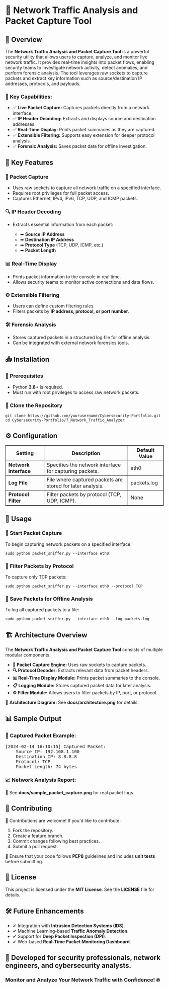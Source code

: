 <!DOCTYPE html>
<html lang="en">
<head>
    <meta charset="UTF-8">
 </head>
<body>

<h1>🚀 Network Traffic Analysis and Packet Capture Tool</h1>

<h2>📌 Overview</h2>

<p>
    The <b>Network Traffic Analysis and Packet Capture Tool</b> is a powerful security utility that allows users to capture, analyze, and monitor live network traffic.
    It provides real-time insights into packet flows, enabling security teams to investigate network activity, detect anomalies, and perform forensic analysis.
    The tool leverages raw sockets to capture packets and extract key information such as source/destination IP addresses, protocols, and payloads.
</p>

<h3>🔹 Key Capabilities:</h3>
<ul>
    <li>✅ <b>Live Packet Capture:</b> Captures packets directly from a network interface.</li>
    <li>✅ <b>IP Header Decoding:</b> Extracts and displays source and destination addresses.</li>
    <li>✅ <b>Real-Time Display:</b> Prints packet summaries as they are captured.</li>
    <li>✅ <b>Extensible Filtering:</b> Supports easy extension for deeper protocol analysis.</li>
    <li>✅ <b>Forensic Analysis:</b> Saves packet data for offline investigation.</li>
</ul>

<h2>🎯 Key Features</h2>

<h3>📡 Packet Capture</h3>
<ul>
    <li>Uses raw sockets to capture all network traffic on a specified interface.</li>
    <li>Requires root privileges for full packet access.</li>
    <li>Captures Ethernet, IPv4, IPv6, TCP, UDP, and ICMP packets.</li>
</ul>

<h3>🔍 IP Header Decoding</h3>
<ul>
    <li>Extracts essential information from each packet:</li>
    <ul>
        <li>➡ <b>Source IP Address</b></li>
        <li>➡ <b>Destination IP Address</b></li>
        <li>➡ <b>Protocol Type</b> (TCP, UDP, ICMP, etc.)</li>
        <li>➡ <b>Packet Length</b></li>
    </ul>
</ul>

<h3>📊 Real-Time Display</h3>
<ul>
    <li>Prints packet information to the console in real time.</li>
    <li>Allows security teams to monitor active connections and data flows.</li>
</ul>

<h3>⚙️ Extensible Filtering</h3>
<ul>
    <li>Users can define custom filtering rules.</li>
    <li>Filters packets by <b>IP address, protocol, or port number</b>.</li>
</ul>

<h3>🛠 Forensic Analysis</h3>
<ul>
    <li>Stores captured packets in a structured log file for offline analysis.</li>
    <li>Can be integrated with external network forensics tools.</li>
</ul>

<h2>📥 Installation</h2>

<h3>📌 Prerequisites</h3>
<ul>
    <li>Python <b>3.8+</b> is required.</li>
    <li>Must run with root privileges to access raw network packets.</li>
</ul>

<h3>📌 Clone the Repository</h3>
<pre>
<code>git clone https://github.com/yourusername/Cybersecurity-Portfolio.git
cd Cybersecurity-Portfolio/7_Network_Traffic_Analyzer</code>
</pre>

<h2>⚙️ Configuration</h2>

<table border="1">
    <tr>
        <th>Setting</th>
        <th>Description</th>
        <th>Default Value</th>
    </tr>
    <tr>
        <td><b>Network Interface</b></td>
        <td>Specifies the network interface for capturing packets.</td>
        <td>eth0</td>
    </tr>
    <tr>
        <td><b>Log File</b></td>
        <td>File where captured packets are stored for later analysis.</td>
        <td>packets.log</td>
    </tr>
    <tr>
        <td><b>Protocol Filter</b></td>
        <td>Filter packets by protocol (TCP, UDP, ICMP).</td>
        <td>None</td>
    </tr>
</table>

<h2>🚀 Usage</h2>

<h3>🔹 Start Packet Capture</h3>
<p>To begin capturing network packets on a specified interface:</p>
<pre>
<code>sudo python packet_sniffer.py --interface eth0</code>
</pre>

<h3>🔹 Filter Packets by Protocol</h3>
<p>To capture only TCP packets:</p>
<pre>
<code>sudo python packet_sniffer.py --interface eth0 --protocol TCP</code>
</pre>

<h3>🔹 Save Packets for Offline Analysis</h3>
<p>To log all captured packets to a file:</p>
<pre>
<code>sudo python packet_sniffer.py --interface eth0 --log packets.log</code>
</pre>

<h2>🏗 Architecture Overview</h2>

<p>The <b>Network Traffic Analysis and Packet Capture Tool</b> consists of multiple modular components:</p>

<ul>
    <li><b>📡 Packet Capture Engine:</b> Uses raw sockets to capture packets.</li>
    <li><b>🔍 Protocol Decoder:</b> Extracts relevant data from packet headers.</li>
    <li><b>📊 Real-Time Display Module:</b> Prints packet summaries to the console.</li>
    <li><b>📋 Logging Module:</b> Stores captured packet data for later analysis.</li>
    <li><b>⚙️ Filter Module:</b> Allows users to filter packets by IP, port, or protocol.</li>
</ul>

<p>📌 <b>Architecture Diagram:</b> See <b>docs/architecture.png</b> for details.</p>

<h2>📊 Sample Output</h2>

<h3>📄 Captured Packet Example:</h3>

<pre>
[2024-02-14 16:10:15] Captured Packet:
    Source IP: 192.168.1.100
    Destination IP: 8.8.8.8
    Protocol: TCP
    Packet Length: 74 bytes
</pre>

<h3>📈 Network Analysis Report:</h3>
<p>📌 See <b>docs/sample_packet_capture.png</b> for real packet logs.</p>

<h2>🎯 Contributing</h2>

<p>🚀 Contributions are welcome! If you'd like to contribute:</p>

<ol>
    <li>Fork the repository.</li>
    <li>Create a feature branch.</li>
    <li>Commit changes following best practices.</li>
    <li>Submit a pull request.</li>
</ol>

<p>🔹 Ensure that your code follows <b>PEP8</b> guidelines and includes <b>unit tests</b> before submitting.</p>

<h2>📜 License</h2>

<p>This project is licensed under the <b>MIT License</b>. See the <b>LICENSE</b> file for details.</p>

<h2>🛠 Future Enhancements</h2>

<ul>
    <li>✔ Integration with <b>Intrusion Detection Systems (IDS)</b>.</li>
    <li>✔ Machine Learning-based <b>Traffic Anomaly Detection</b>.</li>
    <li>✔ Support for <b>Deep Packet Inspection (DPI)</b>.</li>
    <li>✔ Web-based <b>Real-Time Packet Monitoring Dashboard</b>.</li>
</ul>

<h2>🚀 Developed for security professionals, network engineers, and cybersecurity analysts.</h2>
<h3>Monitor and Analyze Your Network Traffic with Confidence! 🔥</h3>

</body>
</html>
